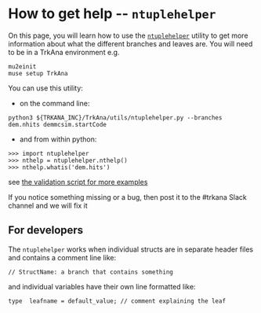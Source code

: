 # How to get help -- ```ntuplehelper```

On this page, you will learn how to use the [```ntuplehelper```](../../utils/ntuplehelper.py) utility to get more information about what the different branches and leaves are. You will need to be in a TrkAna environment e.g.

```
mu2einit
muse setup TrkAna
```

You can use this utility:

* on the command line:

```
python3 ${TRKANA_INC}/TrkAna/utils/ntuplehelper.py --branches dem.nhits demmcsim.startCode
```

* and from within python:

```
>>> import ntuplehelper
>>> nthelp = ntuplehelper.nthelp()
>>> nthelp.whatis('dem.hits')
```

see [the validation script for more examples](../../validation/ntuplehelper-test.py)


If you notice something missing or a bug, then post it to the #trkana Slack channel and we will fix it

## For developers

The ```ntuplehelper``` works when individual structs are in separate header files and contains a comment line like:

```
// StructName: a branch that contains something
```

and individual variables have their own line formatted like:

```
type  leafname = default_value; // comment explaining the leaf
```
